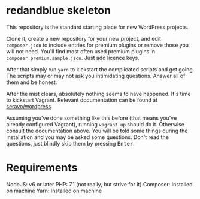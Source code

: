 # redandblue skeleton
This repository is the standard starting place for new WordPress projects.

Clone it, create a new repository for your new project, and edit `composer.json` to include entries for premium plugins or remove those you will not need. You'll find most often used premium plugins in `composer.premium.sample.json`. Just add licence keys.

After that simply run `yarn` to kickstart the complicated scripts and get going. The scripts may or may not ask you intimidating questions. Answer all of them and be honest.

After the mist clears, absolutely nothing seems to have happened. It's time to kickstart Vagrant. Relevant documentation can be found at [seravo/wordpress](https://github.com/seravo/wordpress).

Assuming you've done something like this before (that means you've already configured Vagrant), running `vagrant up` should do it. Otherwise consult the documentation above. You will be told some things during the installation and you may be asked some questions. Don't read the questions, just blindly skip them by pressing <kbd>Enter</kbd>.

# Requirements
NodeJS: v6 or later
PHP: 7.1 (not really, but strive for it)
Composer: Installed on machine
Yarn: Installed on machine

